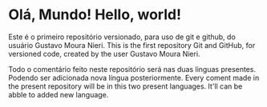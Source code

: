 # Olá, Mundo! Hello, world!

 Este é o primeiro repositório versionado, para uso de git e github, do usuário Gustavo Moura Nieri.
 This is the first repository Git and GitHub, for versioned code, created by the user Gustavo Moura Nieri.

 Todo o comentário feito neste repositório será nas duas linguas presentes. Podendo ser adicionada nova língua posteriormente.
 Every coment made in the present repository will be in this two present languages. It'll can be abble to added new language.

